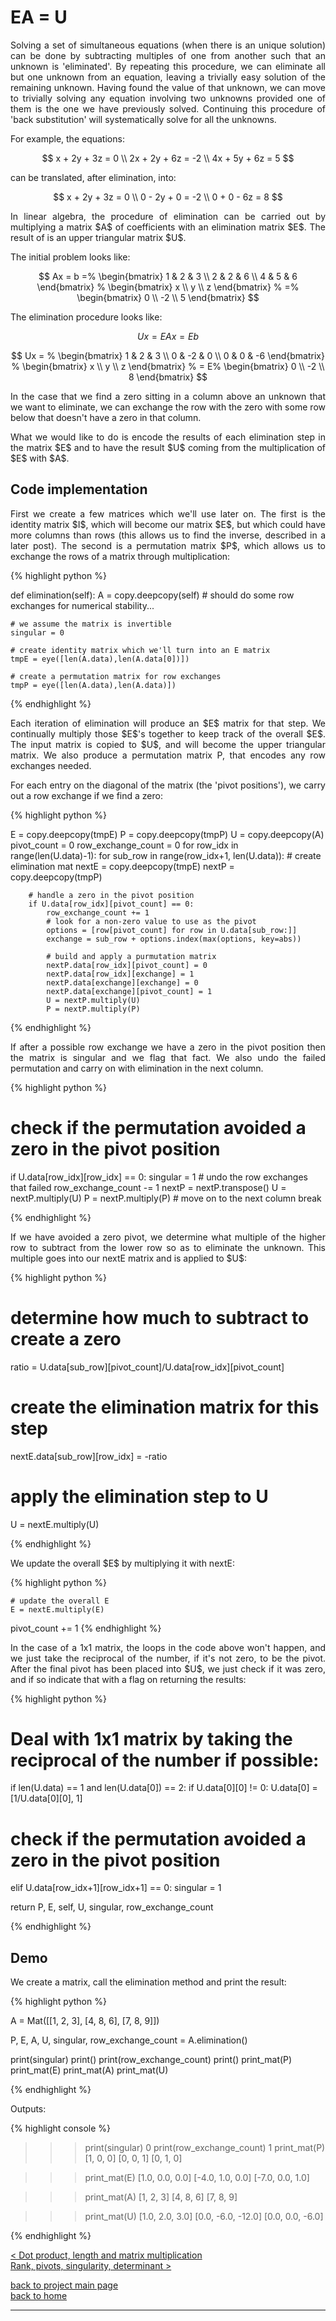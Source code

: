 # EA = U
<div style="text-align: justify">
<p>Solving a set of simultaneous equations (when there is an unique solution)
can be done by subtracting multiples of one from another such that an unknown
is 'eliminated'. By repeating this procedure, we can eliminate all but one
unknown from an equation, leaving a trivially easy solution of the remaining
unknown. Having found the value of that unknown, we can move to trivially
solving any equation involving two unknowns provided one of them is the one we
have previously solved. Continuing this procedure of 'back substitution' will
systematically solve for all the unknowns.</p>
</div>

For example, the equations:

$$
x + 2y + 3z = 0 \\
2x + 2y + 6z = -2 \\
4x + 5y + 6z = 5
$$

can be translated, after elimination, into:

$$
x + 2y + 3z = 0 \\
0 - 2y + 0 = -2 \\
0 + 0 - 6z = 8
$$

<div style="text-align: justify">
<p>In linear algebra, the procedure of elimination can be carried out by
multiplying a matrix $A$ of coefficients with an elimination matrix $E$. The
result of is an upper triangular matrix $U$.</p>
</div>

The initial problem looks like:

$$
Ax = b =%
  \begin{bmatrix}
    1 & 2 & 3 \\
    2 & 2 & 6 \\
    4 & 5 & 6
  \end{bmatrix}
  %
  \begin{bmatrix}
    x \\
    y \\
    z
  \end{bmatrix}
  %
  =%
  \begin{bmatrix}
    0 \\
    -2 \\
    5
  \end{bmatrix}
$$

The elimination procedure looks like:

$$
Ux = EAx = Eb
$$

$$
Ux = %
  \begin{bmatrix}
    1 & 2 & 3 \\
    0 & -2 & 0 \\
    0 & 0 & -6
  \end{bmatrix}
  %
  \begin{bmatrix}
    x \\
    y \\
    z
  \end{bmatrix}
  %
  = E%
  \begin{bmatrix}
    0 \\
    -2 \\
    8
  \end{bmatrix}
$$

<div style="text-align: justify">
<p>In the case that we find a zero sitting in a column above an unknown that we
want to eliminate, we can exchange the row with the zero with some row below
that doesn't have a zero in that column.</p>

<p>What we would like to do is encode the results of each elimination step in
the matrix $E$ and to have the result $U$ coming from the multiplication of $E$
with $A$.</p>
</div>

## Code implementation
<div style="text-align: justify">
<p>First we create a few matrices which we'll use later on. The first is the
identity matrix $I$, which will become our matrix $E$, but which could have
more columns than rows (this allows us to find the inverse, described in a
later post). The second is a permutation matrix $P$, which allows us to
exchange the rows of a matrix through multiplication:</p>
</div>

{% highlight python %}

def elimination(self):
    A = copy.deepcopy(self)
    # should do some row exchanges for numerical stability...

    # we assume the matrix is invertible
    singular = 0

    # create identity matrix which we'll turn into an E matrix
    tmpE = eye([len(A.data),len(A.data[0])])

    # create a permutation matrix for row exchanges
    tmpP = eye([len(A.data),len(A.data)])

{% endhighlight %}

<div style="text-align: justify">
<p>Each iteration of elimination will produce an $E$ matrix for that step. We
continually multiply those $E$'s together to keep track of the overall $E$. The
input matrix is copied to $U$, and will become the upper triangular matrix. We
also produce a permutation matrix P, that encodes any row exchanges needed.</p>

<p>For each entry on the diagonal of the matrix (the 'pivot positions'), we
carry out a row exchange if we find a zero:</p>
</div>

{% highlight python %}

E = copy.deepcopy(tmpE)
P = copy.deepcopy(tmpP)
U = copy.deepcopy(A)
pivot_count = 0
row_exchange_count = 0
for row_idx in range(len(U.data)-1):
    for sub_row in range(row_idx+1, len(U.data)):
        # create elimination mat
        nextE = copy.deepcopy(tmpE)
        nextP = copy.deepcopy(tmpP)

        # handle a zero in the pivot position
        if U.data[row_idx][pivot_count] == 0:
            row_exchange_count += 1
            # look for a non-zero value to use as the pivot
            options = [row[pivot_count] for row in U.data[sub_row:]]
            exchange = sub_row + options.index(max(options, key=abs))

            # build and apply a purmutation matrix
            nextP.data[row_idx][pivot_count] = 0
            nextP.data[row_idx][exchange] = 1
            nextP.data[exchange][exchange] = 0
            nextP.data[exchange][pivot_count] = 1
            U = nextP.multiply(U)
            P = nextP.multiply(P)

{% endhighlight %}

<div style="text-align: justify">
<p>If after a possible row exchange we have a zero in the pivot position then
the matrix is singular and we flag that fact. We also undo the failed
permutation and carry on with elimination in the next column.</p>
</div>

{% highlight python %}

# check if the permutation avoided a zero in the pivot position
if U.data[row_idx][row_idx] == 0:
    singular = 1
    # undo the row exchanges that failed
    row_exchange_count -= 1
    nextP = nextP.transpose()
    U = nextP.multiply(U)
    P = nextP.multiply(P)
    # move on to the next column
    break

{% endhighlight %}

<div style="text-align: justify">
<p>If we have avoided a zero pivot, we determine what multiple of the higher
row to subtract from the lower row so as to eliminate the unknown. This
multiple goes into our nextE matrix and is applied to $U$:</p>
</div>

{% highlight python %}

# determine how much to subtract to create a zero
ratio = U.data[sub_row][pivot_count]/U.data[row_idx][pivot_count]
# create the elimination matrix for this step
nextE.data[sub_row][row_idx] = -ratio
# apply the elimination step to U
U = nextE.multiply(U)

{% endhighlight %}

<div style="text-align: justify">
<p>We update the overall $E$ by multiplying it with nextE:</p>
</div>

{% highlight python %}

    # update the overall E
    E = nextE.multiply(E)
pivot_count += 1
{% endhighlight %}

<div style="text-align: justify">
<p>In the case of a 1x1 matrix, the loops in the code above won't happen, and
we just take the reciprocal of the number, if it's not zero, to be the pivot.
After the final pivot has been placed into $U$, we just check if it was zero,
and if so indicate that with a flag on returning the results:</p>
</div>

{% highlight python %}

# Deal with 1x1 matrix by taking the reciprocal of the number if possible:
if len(U.data) == 1 and len(U.data[0]) == 2:
    if U.data[0][0] != 0:
        U.data[0] = [1/U.data[0][0], 1]

# check if the permutation avoided a zero in the pivot position
elif U.data[row_idx+1][row_idx+1] == 0:
    singular = 1

return P, E, self, U, singular, row_exchange_count

{% endhighlight %}

## Demo

<div style="text-align: justify">
<p>We create a matrix, call the elimination method and print the result:</p>
</div>

{% highlight python %}

A = Mat([[1, 2, 3],
         [4, 8, 6],
         [7, 8, 9]])

P, E, A, U, singular, row_exchange_count = A.elimination()

print(singular)
print()
print(row_exchange_count)
print()
print_mat(P)
print_mat(E)
print_mat(A)
print_mat(U)

{% endhighlight %}

Outputs:

{% highlight console %}

>>> print(singular)
0
>>> print(row_exchange_count)
1
>>> print_mat(P)
[1, 0, 0]
[0, 0, 1]
[0, 1, 0]

>>> print_mat(E)
[1.0, 0.0, 0.0]
[-4.0, 1.0, 0.0]
[-7.0, 0.0, 1.0]

>>> print_mat(A)
[1, 2, 3]
[4, 8, 6]
[7, 8, 9]

>>> print_mat(U)
[1.0, 2.0, 3.0]
[0.0, -6.0, -12.0]
[0.0, 0.0, -6.0]

{% endhighlight %}

[< Dot product, length and matrix multiplication](./dot_prod_length_and_mat_multiply.md)\
[Rank, pivots, singularity, determinant >](./rank_piv_sing_det.md)

[back to project main page](./numpy_from_scratch.md)\
[back to home](../index.md)

---
<script src="https://utteranc.es/client.js"
        repo="Matt-A-Bennett/Matt-A-Bennett.github.io"
        issue-term="https://matt-a-bennett.github.io/numpy_from_scratch/elimination.html"
        theme="github-light"
        crossorigin="anonymous"
        async>
</script>

